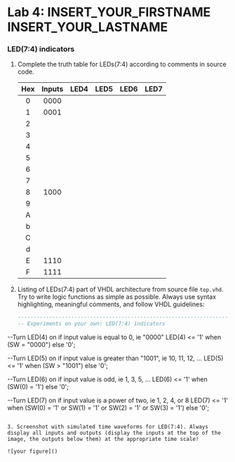 # Lab 4: INSERT_YOUR_FIRSTNAME INSERT_YOUR_LASTNAME

### LED(7:4) indicators

1. Complete the truth table for LEDs(7:4) according to comments in source code.

   | **Hex** | **Inputs** | **LED4** | **LED5** | **LED6** | **LED7** |
   | :-: | :-: | :-: | :-: | :-: | :-: |
   | 0 | 0000 |  |  |  |  |
   | 1 | 0001 |  |  |  |  |
   | 2 |      |  |  |  |  |
   | 3 |      |  |  |  |  |
   | 4 |      |  |  |  |  |
   | 5 |      |  |  |  |  |
   | 6 |      |  |  |  |  |
   | 7 |      |  |  |  |  |
   | 8 | 1000 |  |  |  |  |
   | 9 |      |  |  |  |  |
   | A |      |  |  |  |  |
   | b |      |  |  |  |  |
   | C |      |  |  |  |  |
   | d |      |  |  |  |  |
   | E | 1110 |  |  |  |  |
   | F | 1111 |  |  |  |  |

2. Listing of LEDs(7:4) part of VHDL architecture from source file `top.vhd`. Try to write logic functions as simple as possible. Always use syntax highlighting, meaningful comments, and follow VHDL guidelines:

   ```vhdl
   --------------------------------------------------------------------
   -- Experiments on your own: LED(7:4) indicators

 --Turn LED(4) on if input value is equal to 0, ie "0000"
 LED(4) <= '1' when (SW = "0000") else '0'; 

 --Turn LED(5) on if input value is greater than "1001", ie 10, 11, 12, ...
 LED(5) <= '1' when (SW > "1001") else '0'; 

 --Turn LED(6) on if input value is odd, ie 1, 3, 5, ...
 LED(6) <= '1' when (SW(0) = '1') else '0';

 --Turn LED(7) on if input value is a power of two, ie 1, 2, 4, or 8
 LED(7) <= '1' when (SW(0) = '1' or SW(1) = '1' or SW(2) = '1' or SW(3) = '1') else '0';
   ```

3. Screenshot with simulated time waveforms for LED(7:4). Always display all inputs and outputs (display the inputs at the top of the image, the outputs below them) at the appropriate time scale!

   ![your figure]()